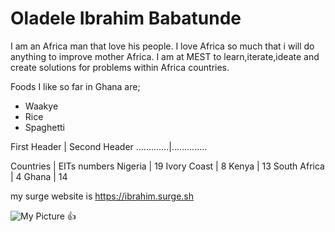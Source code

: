 # Oladele Ibrahim Babatunde
I am an Africa man that love his people. I love Africa so much that i will do anything to improve mother Africa. I am at MEST to learn,iterate,ideate and create solutions for problems within Africa countries.

 Foods I like so far in Ghana are;
* Waakye
* Rice
* Spaghetti

First Header | Second Header
.............|..............

Countries | EITs  numbers
Nigeria | 19
Ivory Coast | 8
Kenya | 13
South Africa | 4
Ghana | 14

my surge website is https://ibrahim.surge.sh



![My Picture](https://honour2023.github.io/img2.jpg)
:+1:


